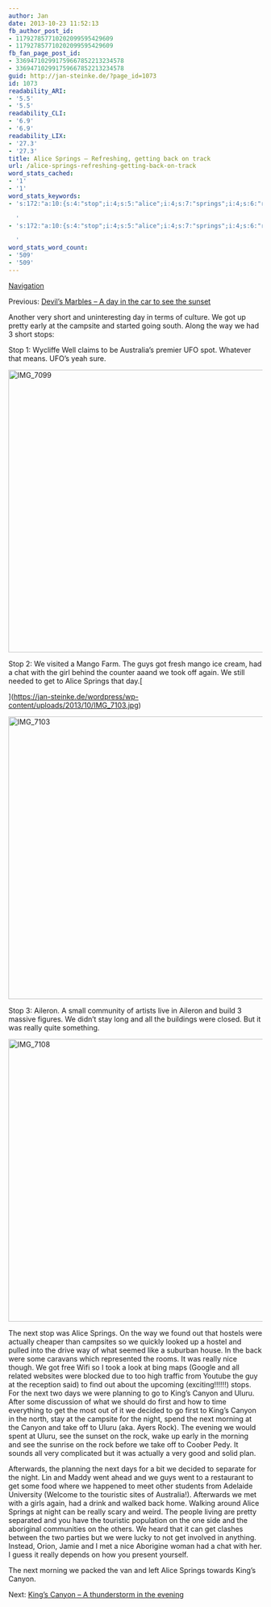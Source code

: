 ```yaml
---
author: Jan
date: 2013-10-23 11:52:13
fb_author_post_id:
- 117927857710202099595429609
- 117927857710202099595429609
fb_fan_page_post_id:
- 336947102991759667852213234578
- 336947102991759667852213234578
guid: http://jan-steinke.de/?page_id=1073
id: 1073
readability_ARI:
- '5.5'
- '5.5'
readability_CLI:
- '6.9'
- '6.9'
readability_LIX:
- '27.3'
- '27.3'
title: Alice Springs – Refreshing, getting back on track
url: /alice-springs-refreshing-getting-back-on-track
word_stats_cached:
- '1'
- '1'
word_stats_keywords:
- 's:172:"a:10:{s:4:"stop";i:4;s:5:"alice";i:4;s:7:"springs";i:4;s:6:"really";i:4;s:6:"king''s";i:3;s:6:"canyon";i:5;s:5:"uluru";i:3;s:5:"night";i:3;s:7:"morning";i:3;s:4:"rock";i:3;}";

  '
- 's:172:"a:10:{s:4:"stop";i:4;s:5:"alice";i:4;s:7:"springs";i:4;s:6:"really";i:4;s:6:"king''s";i:3;s:6:"canyon";i:5;s:5:"uluru";i:3;s:5:"night";i:3;s:7:"morning";i:3;s:4:"rock";i:3;}";

  '
word_stats_word_count:
- '509'
- '509'
---
```


[Navigation](https://jan-steinke.de/wordpress/en/blog/2013/10/06/the-stuart-highway/)

Previous: [Devil’s Marbles – A day in the car to see the sunset](https://jan-steinke.de/wordpress/de/devils-marbles-a-day-in-the-car-to-see-the-sunset/)

Another very short and uninteresting day in terms of culture. We got up pretty early at the campsite and started going south. Along the way we had 3 short stops:

Stop 1: Wycliffe Well claims to be Australia&#8217;s premier UFO spot. Whatever that means. UFO&#8217;s yeah sure.

<img class="aligncenter size-large wp-image-1362" src="https://jan-steinke.de/wordpress/wp-content/uploads/2016/02/IMG_7099-1024x683.jpg" alt="IMG_7099" width="840" height="560" srcset="https://jan-steinke.de/wordpress/wp-content/uploads/2016/02/IMG_7099-1024x683.jpg 1024w, https://jan-steinke.de/wordpress/wp-content/uploads/2016/02/IMG_7099-300x200.jpg 300w, https://jan-steinke.de/wordpress/wp-content/uploads/2016/02/IMG_7099-768x512.jpg 768w, https://jan-steinke.de/wordpress/wp-content/uploads/2016/02/IMG_7099-1200x800.jpg 1200w" sizes="(max-width: 709px) 85vw, (max-width: 909px) 67vw, (max-width: 1362px) 62vw, 840px" />

Stop 2: We visited a Mango Farm. The guys got fresh mango ice cream, had a chat with the girl behind the counter aaand we took off again. We still needed to get to Alice Springs that day.[
  
](https://jan-steinke.de/wordpress/wp-content/uploads/2013/10/IMG_7103.jpg) 

<img class="aligncenter size-large wp-image-1363" src="https://jan-steinke.de/wordpress/wp-content/uploads/2016/02/IMG_7103-1024x683.jpg" alt="IMG_7103" width="840" height="560" srcset="https://jan-steinke.de/wordpress/wp-content/uploads/2016/02/IMG_7103-1024x683.jpg 1024w, https://jan-steinke.de/wordpress/wp-content/uploads/2016/02/IMG_7103-300x200.jpg 300w, https://jan-steinke.de/wordpress/wp-content/uploads/2016/02/IMG_7103-768x512.jpg 768w, https://jan-steinke.de/wordpress/wp-content/uploads/2016/02/IMG_7103-1200x800.jpg 1200w" sizes="(max-width: 709px) 85vw, (max-width: 909px) 67vw, (max-width: 1362px) 62vw, 840px" />

Stop 3: Aileron. A small community of artists live in Aileron and build 3 massive figures. We didn&#8217;t stay long and all the buildings were closed. But it was really quite something.

<img class="aligncenter size-large wp-image-1364" src="https://jan-steinke.de/wordpress/wp-content/uploads/2016/02/IMG_7108-1024x683.jpg" alt="IMG_7108" width="840" height="560" srcset="https://jan-steinke.de/wordpress/wp-content/uploads/2016/02/IMG_7108-1024x683.jpg 1024w, https://jan-steinke.de/wordpress/wp-content/uploads/2016/02/IMG_7108-300x200.jpg 300w, https://jan-steinke.de/wordpress/wp-content/uploads/2016/02/IMG_7108-768x512.jpg 768w, https://jan-steinke.de/wordpress/wp-content/uploads/2016/02/IMG_7108-1200x800.jpg 1200w" sizes="(max-width: 709px) 85vw, (max-width: 909px) 67vw, (max-width: 1362px) 62vw, 840px" />

The next stop was Alice Springs. On the way we found out that hostels were actually cheaper than campsites so we quickly looked up a hostel and pulled into the drive way of what seemed like a suburban house. In the back were some caravans which represented the rooms. It was really nice though. We got free Wifi so I took a look at bing maps (Google and all related websites were blocked due to too high traffic from Youtube the guy at the reception said) to find out about the upcoming (exciting!!!!!!) stops. For the next two days we were planning to go to King&#8217;s Canyon and Uluru. After some discussion of what we should do first and how to time everything to get the most out of it we decided to go first to King&#8217;s Canyon in the north, stay at the campsite for the night, spend the next morning at the Canyon and take off to Uluru (aka. Ayers Rock). The evening we would spent at Uluru, see the sunset on the rock, wake up early in the morning and see the sunrise on the rock before we take off to Coober Pedy. It sounds all very complicated but it was actually a very good and solid plan.

Afterwards, the planning the next days for a bit we decided to separate for the night. Lin and Maddy went ahead and we guys went to a restaurant to get some food where we happened to meet other students from Adelaide University (Welcome to the touristic sites of Australia!). Afterwards we met with a girls again, had a drink and walked back home. Walking around Alice Springs at night can be really scary and weird. The people living are pretty separated and you have the touristic population on the one side and the aboriginal communities on the others. We heard that it can get clashes between the two parties but we were lucky to not get involved in anything. Instead, Orion, Jamie and I met a nice Aborigine woman had a chat with her. I guess it really depends on how you present yourself.

The next morning we packed the van and left Alice Springs towards King&#8217;s Canyon.

Next: [King’s Canyon – A thunderstorm in the evening](https://jan-steinke.de/wordpress/en/kings-canyon-a-thunderstorm-in-the-evening/)

&nbsp;

&nbsp;